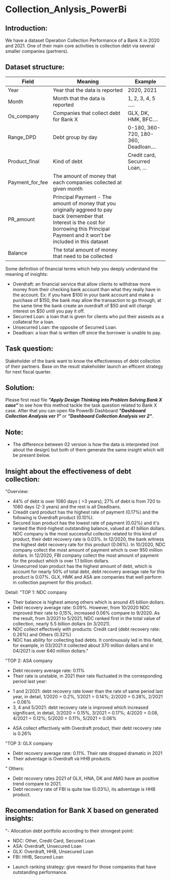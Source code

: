# Collection_Anlysis_PowerBi
## **Introduction:** 
We have a dataset Operation Collection Performance of a Bank X in 2020 and 2021. One of their main core activities is collection debt via several smaller companies (partners). 

## **Dataset structure:** 

| **Field**     | **Meaning**   | **Example**   | 
| ------------- | ------------- | ------------- | 
| Year  | Year that the data is reported  | 2020, 2021 |
| Month  | Month that the data is reported  | 1, 2, 3, 4, 5 .....|
| Os_company  | Companies that collect debt for Bank X  | GLX, DK, HMK, BFC.... |
| Range_DPD  | Debt group by day | 0-180, 360-720, 180-360, Deadloan....|
| Product_final  | Kind of debt  | Credit card, Securred Loan, ...|
| Payment_for_fee  | The amount of money that each companies collected at given month|
| PR_amount  | Principal Payment - The amount of money that you originally aggreed to pay back (remember that Interest is the cost for borrowing this Principal Payment and it won't be included in this dataset |
| Balance  | The total amount of money that need to be collected |

Some definition of financial terms which help you deeply understand the meaning of insights:
 - Overdraft: an financial service that allow clients to withdraw more money from their checking bank account than what they really have in the account. Ex: if you have $100 in your bank account and make a purchase of $150, the bank may allow the transaction to go through, at the same time the bank create an overdraft of $50 and will charge interest on $50 until you pay it off.
 - Securred Loan: a loan that is given for clients who put their assests as a collateral for a loan.
 - Unsecurred Loan: the opposite of Securred Loan.
 - Deadloan: a loan that is written off since the borrower is unable to pay.

## **Task question:** 
Stakeholder of the bank want to know the effectiveness of debt collection of their partners. Base on the result stakeholder launch an efficent strategy for next fiscal quarter.

## **Solution:**
Please first read file ***"Apply Design Thinking into Problem Solving Bank X case"*** to see how this method tackle the task question related to Bank X case. After that you can open file PowerBi Dashboard  ***"Dashboard Collection Analysis ver 1"*** or ***"Dashboard Collection Analysis ver 2"***.

## **Note:** 
 - The difference between 02 version is how the data is interpreted (not about the design) but both of them generate the same insight which will be present below.
 
## **Insight about the effectiveness of debt collection:**

"Overview:
 - 44% of debt is over 1080 days ( >3 years); 27% of debt is from 720 to 1080 days (2-3 years) and the rest is all Deadloans.
 - Creadit card product has the highest rate of payment (0.17%) and the following is Overdraft product (0.10%).
 - Secured loan product has the lowest rate of payment (0.02%) and it's ranked the third-highest outstanding balance, valued at 41 billion dollars. NDC company is the most successful collector related to this kind of product, their debt recovery rate is 0.03%. In 12/2020, the bank witness the highest debt recovery rate for this product (0.06%). In 10/2020, NDC company collect the most amount of payment which is over 950 million dollars. In 12/2020, FBI company collect the most amount of payment for the product which is over 1.1 billion dollars.
 - Unsecurred loan product has the highest amount of debt, which is account for nearly 50% of total debt, debt recovery average rate for this product is 0.07%. GLX, HMK and ASA are companies that well perform in collection payment for this product.

Detail:
"TOP 1: NDC company
 - Their balance is highest among others which is around 45 billion dollars. 
 - Debt recovery average rate: 0.09%. However, from 10/2020 NDC improved their rate to 0,15%, increased 0.06% compare to 9/2020. As the result, from 3/2021 to 5/2021, NDC ranked first in the total value of collection, nearly 5.5 billion dollars (in 3/2021).
 - NDC collect effectively with products: Credit card (debt recovery rate: 0.26%) and Others (0.32%)
 - NDC has ability for collecting bad debts. It continuously led in this field, for example, in 03/2021 it collected about 370 million dollars and in 04/2021 is over 640 million dollars."														


"TOP 2: ASA company
 - Debt recovery average rate: 0.11%
 - Their rate is unstable, in 2021 their rate fluctuated in the corresponding period last year: 
 + 1 and 2/2021: debt recovery rate lower than the rate of same period last year, in detail, 1/2020 = 0.2%, 1/2021 = 0.14%; 2/2020 = 0.28%, 2/2021 = 0.06%
 + 3, 4 and 5/2021: debt recovery rate is improved which increased significant, in detail, 3/2020 = 0.15%, 3/2021 = 0.17%; 4/2020 = 0.08, 4/2021 = 0.12%; 5/2020 = 0.11%, 5/2021 = 0.06%
 - ASA collect effectively with Overdraft product, their debt recovery rate is 0.26%													


"TOP 3: GLX company
 - Debt recovery average rate: 0.11%. Their rate dropped dramatic in 2021
 - Their adventage is Overdraft và HHB products.
 
 " Others:
 - Debt recovery rates 2021 of GLX, HNA, DK and AMG have an positive trend compare to 2021.
 - Debt recovery rate of FBI is quite low (0.03%), its adventage is HHB product.
				
## **Recomendation for Bank X based on generated insights:**

"- Allocation debt portfolio according to their strongest point:
 + NDC: Other, Credit Card, Secured Loan
 + ASA: Overdraft, Unsecured Loan
 + GLX: Overdraft, HHB, Unsecured Loan
 + FBI: HHB, Secured Loan
 - Launch ranking strategy: give reward for those companies that have outstanding performance.												




















